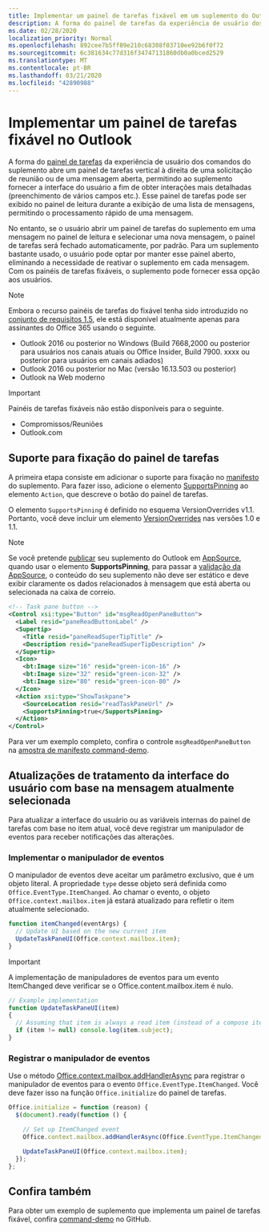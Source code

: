 ```yaml
---
title: Implementar um painel de tarefas fixável em um suplemento do Outlook
description: A forma do painel de tarefas da experiência de usuário dos comandos do suplemento abre um painel de tarefas vertical à direita de uma solicitação de reunião ou de uma mensagem aberta, permitindo ao suplemento fornecer à interface do usuário interações mais detalhadas.
ms.date: 02/28/2020
localization_priority: Normal
ms.openlocfilehash: 892cee7b5ff89e210c68308f03710ee92b6f0f72
ms.sourcegitcommit: 6c381634c77d316f34747131860db0a0bced2529
ms.translationtype: MT
ms.contentlocale: pt-BR
ms.lasthandoff: 03/21/2020
ms.locfileid: "42890988"
---
```

# <a name="implement-a-pinnable-task-pane-in-outlook"></a>Implementar um painel de tarefas fixável no Outlook

A forma do [painel de tarefas](add-in-commands-for-outlook.md#launching-a-task-pane) da experiência de usuário dos comandos do suplemento abre um painel de tarefas vertical à direita de uma solicitação de reunião ou de uma mensagem aberta, permitindo ao suplemento fornecer a interface do usuário a fim de obter interações mais detalhadas (preenchimento de vários campos etc.). Esse painel de tarefas pode ser exibido no painel de leitura durante a exibição de uma lista de mensagens, permitindo o processamento rápido de uma mensagem.

No entanto, se o usuário abrir um painel de tarefas do suplemento em uma mensagem no painel de leitura e selecionar uma nova mensagem, o painel de tarefas será fechado automaticamente, por padrão. Para um suplemento bastante usado, o usuário pode optar por manter esse painel aberto, eliminando a necessidade de reativar o suplemento em cada mensagem. Com os painéis de tarefas fixáveis, o suplemento pode fornecer essa opção aos usuários.

> [!NOTE]
> Embora o recurso painéis de tarefas do fixável tenha sido introduzido no [conjunto de requisitos 1,5](../reference/objectmodel/requirement-set-1.5/outlook-requirement-set-1.5.md), ele está disponível atualmente apenas para assinantes do Office 365 usando o seguinte.
> - Outlook 2016 ou posterior no Windows (Build 7668,2000 ou posterior para usuários nos canais atuais ou Office Insider, Build 7900. xxxx ou posterior para usuários em canais adiados)
> - Outlook 2016 ou posterior no Mac (versão 16.13.503 ou posterior)
> - Outlook na Web moderno

> [!IMPORTANT]
> Painéis de tarefas fixáveis não estão disponíveis para o seguinte.
> - Compromissos/Reuniões
> - Outlook.com

## <a name="support-task-pane-pinning"></a>Suporte para fixação do painel de tarefas

A primeira etapa consiste em adicionar o suporte para fixação no [manifesto](manifests.md) do suplemento. Para fazer isso, adicione o elemento [SupportsPinning](../reference/manifest/action.md#supportspinning) ao elemento `Action`, que descreve o botão do painel de tarefas.

O elemento `SupportsPinning` é definido no esquema VersionOverrides v1.1. Portanto, você deve incluir um elemento [VersionOverrides](../reference/manifest/versionoverrides.md) nas versões 1.0 e 1.1.

> [!NOTE]
> Se você pretende [publicar](../publish/publish.md) seu suplemento do Outlook em [AppSource](https://appsource.microsoft.com), quando usar o elemento **SupportsPinning**, para passar a [validação da AppSource](/legal/marketplace/certification-policies), o conteúdo do seu suplemento não deve ser estático e deve exibir claramente os dados relacionados à mensagem que está aberta ou selecionada na caixa de correio.

```xml
<!-- Task pane button -->
<Control xsi:type="Button" id="msgReadOpenPaneButton">
  <Label resid="paneReadButtonLabel" />
  <Supertip>
    <Title resid="paneReadSuperTipTitle" />
    <Description resid="paneReadSuperTipDescription" />
  </Supertip>
  <Icon>
    <bt:Image size="16" resid="green-icon-16" />
    <bt:Image size="32" resid="green-icon-32" />
    <bt:Image size="80" resid="green-icon-80" />
  </Icon>
  <Action xsi:type="ShowTaskpane">
    <SourceLocation resid="readTaskPaneUrl" />
    <SupportsPinning>true</SupportsPinning>
  </Action>
</Control>
```

Para ver um exemplo completo, confira o controle `msgReadOpenPaneButton` na [amostra de manifesto command-demo](https://github.com/OfficeDev/outlook-add-in-command-demo/blob/master/command-demo-manifest.xml).

## <a name="handling-ui-updates-based-on-currently-selected-message"></a>Atualizações de tratamento da interface do usuário com base na mensagem atualmente selecionada

Para atualizar a interface do usuário ou as variáveis internas do painel de tarefas com base no item atual, você deve registrar um manipulador de eventos para receber notificações das alterações.

### <a name="implement-the-event-handler"></a>Implementar o manipulador de eventos

O manipulador de eventos deve aceitar um parâmetro exclusivo, que é um objeto literal. A propriedade `type` desse objeto será definida como `Office.EventType.ItemChanged`. Ao chamar o evento, o objeto `Office.context.mailbox.item` já estará atualizado para refletir o item atualmente selecionado.

```js
function itemChanged(eventArgs) {
  // Update UI based on the new current item
  UpdateTaskPaneUI(Office.context.mailbox.item);
}
```

> [!IMPORTANT]
> A implementação de manipuladores de eventos para um evento ItemChanged deve verificar se o Office.content.mailbox.item é nulo.
>
> ```js
> // Example implementation
> function UpdateTaskPaneUI(item)
> {
>   // Assuming that item is always a read item (instead of a compose item).
>   if (item != null) console.log(item.subject);
> }
> ```

### <a name="register-the-event-handler"></a>Registrar o manipulador de eventos

Use o método [Office.context.mailbox.addHandlerAsync](../reference/objectmodel/preview-requirement-set/office.context.mailbox.md#methods) para registrar o manipulador de eventos para o evento `Office.EventType.ItemChanged`. Você deve fazer isso na função `Office.initialize` do painel de tarefas.

```js
Office.initialize = function (reason) {
  $(document).ready(function () {

    // Set up ItemChanged event
    Office.context.mailbox.addHandlerAsync(Office.EventType.ItemChanged, itemChanged);

    UpdateTaskPaneUI(Office.context.mailbox.item);
  });
};
```

## <a name="see-also"></a>Confira também

Para obter um exemplo de suplemento que implementa um painel de tarefas fixável, confira [command-demo](https://github.com/OfficeDev/outlook-add-in-command-demo) no GitHub.
